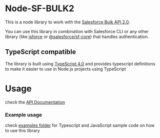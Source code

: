 # Node-SF-BULK2

This is a node library to work with the [Salesforce Bulk API 2.0](https://developer.salesforce.com/docs/atlas.en-us.230.0.api_asynch.meta/api_bulk_v2/asynch_api_intro.htm).

You can use this library in combination with Salesforce CLI or any other library (like [jsforce](https://jsforce.github.io/document/) or [@salesforce/sf-core](https://github.com/forcedotcom/sfdx-core)) that handles authentication.

## TypeScript compatible

The library is built using [TypeScript 4.0](https://www.typescriptlang.org/) and provides typescript definitions to make it easier to use in Node.js projects using TypeScript

# Usage

check the [API Documentation](https://msrivastav13.github.io/node-sf-bulk2/modules.html)

### Example usage

check [examples folder](/examples) for Typescript and JavaScript sample code on how to use this library